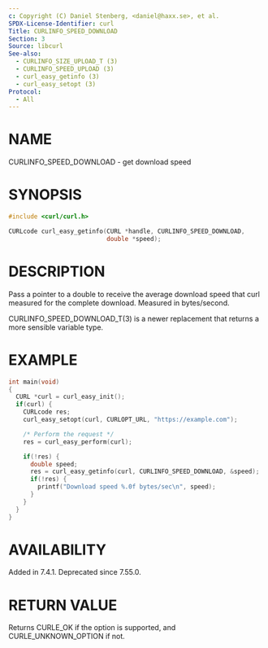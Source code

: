 ```yaml
---
c: Copyright (C) Daniel Stenberg, <daniel@haxx.se>, et al.
SPDX-License-Identifier: curl
Title: CURLINFO_SPEED_DOWNLOAD
Section: 3
Source: libcurl
See-also:
  - CURLINFO_SIZE_UPLOAD_T (3)
  - CURLINFO_SPEED_UPLOAD (3)
  - curl_easy_getinfo (3)
  - curl_easy_setopt (3)
Protocol:
  - All
---
```


# NAME

CURLINFO_SPEED_DOWNLOAD - get download speed

# SYNOPSIS

~~~c
#include <curl/curl.h>

CURLcode curl_easy_getinfo(CURL *handle, CURLINFO_SPEED_DOWNLOAD,
                           double *speed);
~~~

# DESCRIPTION

Pass a pointer to a double to receive the average download speed that curl
measured for the complete download. Measured in bytes/second.

CURLINFO_SPEED_DOWNLOAD_T(3) is a newer replacement that returns a more
sensible variable type.

# EXAMPLE

~~~c
int main(void)
{
  CURL *curl = curl_easy_init();
  if(curl) {
    CURLcode res;
    curl_easy_setopt(curl, CURLOPT_URL, "https://example.com");

    /* Perform the request */
    res = curl_easy_perform(curl);

    if(!res) {
      double speed;
      res = curl_easy_getinfo(curl, CURLINFO_SPEED_DOWNLOAD, &speed);
      if(!res) {
        printf("Download speed %.0f bytes/sec\n", speed);
      }
    }
  }
}
~~~

# AVAILABILITY

Added in 7.4.1. Deprecated since 7.55.0.

# RETURN VALUE

Returns CURLE_OK if the option is supported, and CURLE_UNKNOWN_OPTION if not.
